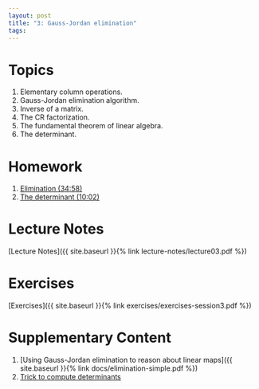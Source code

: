 ```yaml
---
layout: post
title: "3: Gauss-Jordan elimination"
tags:
---
```


# Topics

1. Elementary column operations.
2. Gauss-Jordan elimination algorithm.
3. Inverse of a matrix.
4. The CR factorization.
5. The fundamental theorem of linear algebra.
6. The determinant.


# Homework

1. [Elimination (34:58)](https://drive.google.com/file/d/1UDC0g4GgxazSA2bkySeJIFNCl_ZPXIhs/view?usp=sharing)
2. [The determinant (10:02)](https://www.youtube.com/watch?v=Ip3X9LOh2dk&list=PLZHQObOWTQDPD3MizzM2xVFitgF8hE_ab&index=6)

# Lecture Notes

[Lecture Notes]({{ site.baseurl }}{% link lecture-notes/lecture03.pdf  %})

# Exercises

[Exercises]({{ site.baseurl }}{% link exercises/exercises-session3.pdf  %})

# Supplementary Content

<!-- 1. [Last year's notes]({{ site.baseurl }}{% link docs/session-3.pdf  %}) -->
1. [Using Gauss-Jordan elimination to reason about linear maps]({{ site.baseurl }}{% link docs/elimination-simple.pdf
  %})
2. [Trick to compute determinants](https://twitter.com/theAlbertChern/status/1396704566989660161?s=20)
